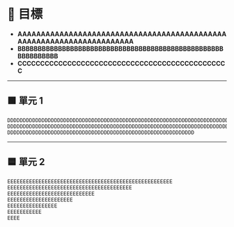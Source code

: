 # 🎯 目標

- **AAAAAAAAAAAAAAAAAAAAAAAAAAAAAAAAAAAAAAAAAAAAAAAAAAAAAAAAAAAAAAAAAAAAAA**
- **BBBBBBBBBBBBBBBBBBBBBBBBBBBBBBBBBBBBBBBBBBBBBBBBBBBBBBBBBBBBB**
- **CCCCCCCCCCCCCCCCCCCCCCCCCCCCCCCCCCCCCCCCCCCCCCC**

---

## 🟩 單元 1

```
DDDDDDDDDDDDDDDDDDDDDDDDDDDDDDDDDDDDDDDDDDDDDDDDDDDDDDDDDDDDDDDDDDDDDDDDDDDDDD
DDDDDDDDDDDDDDDDDDDDDDDDDDDDDDDDDDDDDDDDDDDDDDDDDDDDDDDDDDDDDDDDDDDDDDDDD
DDDDDDDDDDDDDDDDDDDDDDDDDDDDDDDDDDDDDDDDDDDDDDDDDDDDDDDDDDDD
```

---

## 🟦 單元 2

```
EEEEEEEEEEEEEEEEEEEEEEEEEEEEEEEEEEEEEEEEEEEEEEEEEEEEE
EEEEEEEEEEEEEEEEEEEEEEEEEEEEEEEEEEEEEEEE
EEEEEEEEEEEEEEEEEEEEEEEEEEEE
EEEEEEEEEEEEEEEEEEEEE
EEEEEEEEEEEEEEEE
EEEEEEEEEEE
EEEE
```